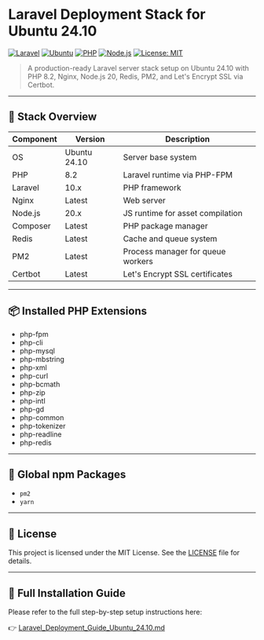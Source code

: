 # Laravel Deployment Stack for Ubuntu 24.10

[![Laravel](https://img.shields.io/badge/Laravel-10.x-red?logo=laravel)](https://laravel.com)
[![Ubuntu](https://img.shields.io/badge/Ubuntu-24.10-E95420?logo=ubuntu)](https://ubuntu.com)
[![PHP](https://img.shields.io/badge/PHP-8.2-777BB4?logo=php)](https://www.php.net/)
[![Node.js](https://img.shields.io/badge/Node.js-20.x-339933?logo=node.js)](https://nodejs.org/)
[![License: MIT](https://img.shields.io/badge/License-MIT-yellow.svg)](https://opensource.org/licenses/MIT)

> A production-ready Laravel server stack setup on Ubuntu 24.10 with PHP 8.2, Nginx, Node.js 20, Redis, PM2, and Let's Encrypt SSL via Certbot.

---

## 🚀 Stack Overview

| Component      | Version   | Description                          |
|----------------|-----------|--------------------------------------|
| OS             | Ubuntu 24.10 | Server base system                  |
| PHP            | 8.2       | Laravel runtime via PHP-FPM          |
| Laravel        | 10.x      | PHP framework                         |
| Nginx          | Latest    | Web server                            |
| Node.js        | 20.x      | JS runtime for asset compilation      |
| Composer       | Latest    | PHP package manager                   |
| Redis          | Latest    | Cache and queue system                |
| PM2            | Latest    | Process manager for queue workers     |
| Certbot        | Latest    | Let's Encrypt SSL certificates        |

---

## 📦 Installed PHP Extensions

- php-fpm
- php-cli
- php-mysql
- php-mbstring
- php-xml
- php-curl
- php-bcmath
- php-zip
- php-intl
- php-gd
- php-common
- php-tokenizer
- php-readline
- php-redis

---

## 🔧 Global npm Packages

- `pm2`
- `yarn`

---

## 📜 License

This project is licensed under the MIT License. See the [LICENSE](LICENSE) file for details.

---

## 📘 Full Installation Guide

Please refer to the full step-by-step setup instructions here:

👉 [Laravel_Deployment_Guide_Ubuntu_24.10.md](./Laravel_Deployment_Guide_Ubuntu_24.10.md)
